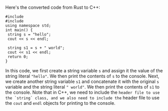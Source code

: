 Here's the converted code from Rust to C++:
```
#include 
#include 
using namespace std;
int main() {
 string s = "hello";
 cout << s << endl;
 
 string s1 = s + " world";
 cout << s1 << endl;
 return 0;
}
```
In this code, we first create a string variable `s` and assign it the value of the string literal `"hello"`. We then print the contents of `s` to the console.
Next, we create another string variable `s1` and concatenate it with the original `s` variable and the string literal `" world"`. We then print the contents of `s1` to the console.
Note that in C++, we need to include the `` header file to use the `string` class, and we also need to include the `` header file to use the `cout` and `endl` objects for printing to the console.

